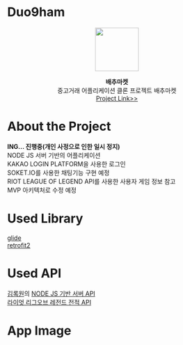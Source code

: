 # Duo9ham
<p align="center">
  <img width="100" height="100" src="https://github.com/kimhyungho/ANDROID-FastCampusInstaClone/blob/master/insta_logo.png">
</p>
<p align="center">
  <b>배추마켓</b>
  </br>
  중고거래 어플리케이션 클론 프로젝트 배추마켓
  </br>
  <a href="https://github.com/kimhyungho/ANDROID-CabbageMarket/">Project Link>></a>
</p>



# About the Project
<b>ING... 진행중(개인 사정으로 인한 일시 정지)</b></br>
NODE JS 서버 기반의 어플리케이션</br>
KAKAO LOGIN PLATFORM을 사용한 로그인</br>
SOKET.IO를 사용한 채팅기능 구현 예정</br>
RIOT LEAGUE OF LEGEND API를 사용한 사용자 게임 정보 참고</br>
MVP 아키텍처로 수정 예정</br>


# Used Library
<a href="https://github.com/bumptech/glide">glide</a></br>
<a href="https://square.github.io/retrofit/">retrofit2</a>

# Used API
<a href="https://github.com/RokwonK">김록원</a>의
<a href="https://github.com/RokwonK/Duo-server">NODE JS 기반 서버 API</a></br>
<a href="https://developer.riotgames.com/">라이엇 리그오브 레전드 전적 API</a>

# App Image

